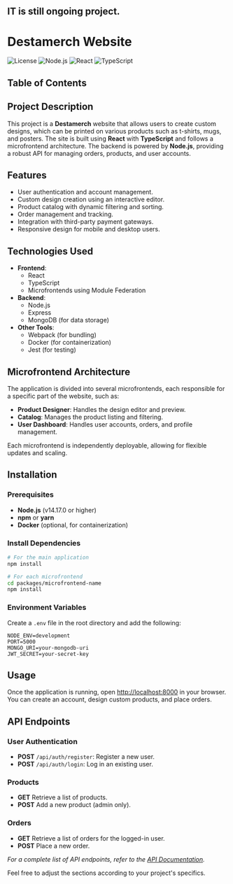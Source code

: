IT is still ongoing project.
---

# Destamerch Website

![License](https://img.shields.io/badge/license-MIT-blue.svg)
![Node.js](https://img.shields.io/badge/Node.js-v14.17.0-green.svg)
![React](https://img.shields.io/badge/React-v18.2.0-blue.svg)
![TypeScript](https://img.shields.io/badge/TypeScript-v4.6.4-blue.svg)

## Table of Contents

## Project Description

This project is a **Destamerch** website that allows users to create custom designs, which can be printed on various products such as t-shirts, mugs, and posters. The site is built using **React** with **TypeScript** and follows a microfrontend architecture. The backend is powered by **Node.js**, providing a robust API for managing orders, products, and user accounts.

## Features

- User authentication and account management.
- Custom design creation using an interactive editor.
- Product catalog with dynamic filtering and sorting.
- Order management and tracking.
- Integration with third-party payment gateways.
- Responsive design for mobile and desktop users.

## Technologies Used

- **Frontend**: 
  - React
  - TypeScript
  - Microfrontends using Module Federation
- **Backend**:
  - Node.js
  - Express
  - MongoDB (for data storage)
- **Other Tools**:
  - Webpack (for bundling)
  - Docker (for containerization)
  - Jest (for testing)

## Microfrontend Architecture

The application is divided into several microfrontends, each responsible for a specific part of the website, such as:

- **Product Designer**: Handles the design editor and preview.
- **Catalog**: Manages the product listing and filtering.
- **User Dashboard**: Handles user accounts, orders, and profile management.

Each microfrontend is independently deployable, allowing for flexible updates and scaling.

## Installation

### Prerequisites

- **Node.js** (v14.17.0 or higher)
- **npm** or **yarn**
- **Docker** (optional, for containerization)

### Install Dependencies

```bash
# For the main application
npm install

# For each microfrontend
cd packages/microfrontend-name
npm install
```

### Environment Variables

Create a `.env` file in the root directory and add the following:

```env
NODE_ENV=development
PORT=5000
MONGO_URI=your-mongodb-uri
JWT_SECRET=your-secret-key
```

## Usage

Once the application is running, open [http://localhost:8000](http://localhost:8000) in your browser. You can create an account, design custom products, and place orders.

## API Endpoints

### User Authentication

- **POST** `/api/auth/register`: Register a new user.
- **POST** `/api/auth/login`: Log in an existing user.

### Products

- **GET**  Retrieve a list of products.
- **POST** Add a new product (admin only).

### Orders

- **GET**  Retrieve a list of orders for the logged-in user.
- **POST** Place a new order.

_For a complete list of API endpoints, refer to the [API Documentation](link-to-api-docs)._


Feel free to adjust the sections according to your project's specifics.
